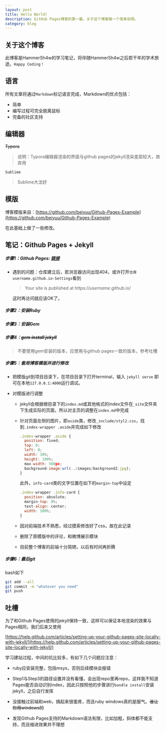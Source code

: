 ```yaml
---
layout: post
title: Hello World!
description: GitHub Pages博客的第一篇，关于这个博客做一个简单说明。
category: blog
---
```


## 关于这个博客

此博客是HammerSh4w的学习笔记，将伴随HammerSh4w之后若干年的学术旅途。`Happy Coding！`

## 语言

所有文章将通过`Markdown`标记语言完成，Markdown的优点包括：

* 简单
* 编写过程可完全脱离鼠标
* 完备的社区支持



## 编辑器

~~Typora~~

> 说明：Typora编辑器渲染的界面与github pages的jekyll渲染差距较大，故弃用

`Sublime`

> Sublime大法好


## 模版

博客模版来自：[https://github.com/beiyuu/Github-Pages-Example](https://github.com/beiyuu/Github-Pages-Example)

在此基础上做了一些修改。



## 笔记：Github Pages + Jekyll


##### 步骤1：Github Pages: [链接](https://pages.github.com/) 


  * 遇到的问题：仓库建立后，若浏览器访问出现404，或许打开`仓库username.github.io-Settings`看到

     > Your site is published at https://*username*.github.io/

     这时再访问就应该OK了。

##### 步骤2：安装Ruby


##### 步骤3：安装Gem


##### 步骤4：~~gem install jekyll~~


  > 不要使用gem安装的版本，应使用与github pages一致的版本，参考吐槽

##### 步骤5：套用博客模版并进行修改


  * 把模版git到项目目录下，在项目目录下打开terminal，输入
     `jekyll serve`
     即可在本地`127.0.0.1:4000`运行调试。

  * 对模版进行调整

     - jekyll会根据根目录下的`index.md`或其他格式的index文件在`_site`文件夹下生成实际的页面，所以对主页的调整在`index.md`中完成

     - 针对页面左侧的图片，即`aside`类，修改`_include/styl2.css`，找到`.index-wrapper .aside`并完成如下修改

       ``` javascript
       .index-wrapper .aside {
         position: fixed;
         top: 0;
         left: 0;
         width: 30%;
         height: 100%;
         max-width: 500px;
         background-image:url(../images/background2.jpg);
       }
       ```

       此外，`info-card`类的文字位置在如下的`margin-top`中设定

       ``` javascript
       .index-wrapper .info-card {
         position: absolute;
         margin-top: 8%;
         text-align: center;
         width: 100%;
       }
       ```

     - 因对前端技术不熟悉，经过摸索修改好了css，故在此记录

     - 删除了原模版中的评论，和微博展示模块

     - 目前整个博客的前端十分简陋，以后有时间再折腾

##### 步骤6：最后git

  bash如下

   ``` bash
   git add --all
   git commit -m "whatever you need"
   git push
   ```

## 吐槽

为了和Github Pages使用的jekyll保持一致，这样可以保证本地渲染的效果与Pages相同，我们后来又使用

[https://help.github.com/articles/setting-up-your-github-pages-site-locally-with-jekyll/](https://help.github.com/articles/setting-up-your-github-pages-site-locally-with-jekyll/)

学习建站过程，中间的坑比较多，有如下几个问题应注意：

  + ruby应安装完整，包括msys，否则后续模块会报错

  + Step1与Step3的路径设置并没有看懂，会出现repo里再repo，这样我不知道Pages能否自动识别index，因此只按照他的步骤进行`bundle install`安装jekyll，之后自行发挥

  + 没接触过前端和web，搞起来很蛋疼，而且ruby windows真的是服气。~~谁让你用windows的~~

  + 发现Github Pages支持的Markdown语法有限，比如加粗，斜体都不能支持，而且缩进效果并不理想
